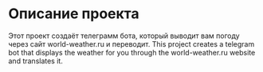 # Описание проекта
Этот проект создаёт телеграмм бота, который выводит вам погоду через сайт world-weather.ru и переводит.
This project creates a telegram bot that displays the weather for you through the world-weather.ru website and translates it.
